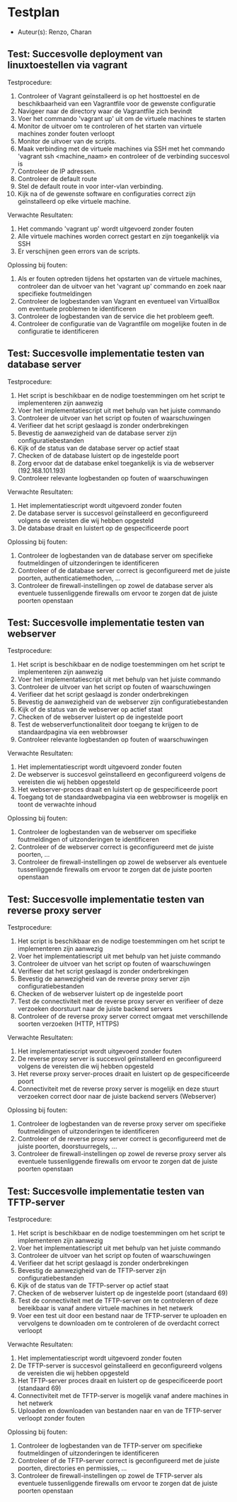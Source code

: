 # Testplan

- Auteur(s): Renzo, Charan

## Test: Succesvolle deployment van linuxtoestellen via vagrant

Testprocedure: 

1. Controleer of Vagrant geïnstalleerd is op het hosttoestel en de beschikbaarheid van een Vagrantfile voor de gewenste configuratie
2. Navigeer naar de directory waar de Vagrantfile zich bevindt
3. Voer het commando 'vagrant up' uit om de virtuele machines te starten
4. Monitor de uitvoer om te controleren of het starten van virtuele machines zonder fouten verloopt
5. Monitor de uitvoer van de scripts.
6. Maak verbinding met de virtuele machines via SSH met het commando 'vagrant ssh <machine_naam> en controleer of de verbinding succesvol is
7. Controleer de IP adressen.
8. Controleer de default route
9. Stel de default route in voor inter-vlan verbinding.
10. Kijk na of de gewenste software en configuraties correct zijn geïnstalleerd op elke virtuele machine.

Verwachte Resultaten: 

1. Het commando 'vagrant up' wordt uitgevoerd zonder fouten
2. Alle virtuele machines worden correct gestart en zijn toegankelijk via SSH
3. Er verschijnen geen errors van de scripts.

Oplossing bij fouten:

1. Als er fouten optreden tijdens het opstarten van de virtuele machines, controleer dan de uitvoer van het 'vagrant up' commando en zoek naar specifieke foutmeldingen
2. Controleer de logbestanden van Vagrant en eventueel van VirtualBox om eventuele problemen te identificeren
3. Controleer de logbestanden van de service die het probleem geeft.
4. Controleer de configuratie van de Vagrantfile om mogelijke fouten in de configuratie te identificeren

## Test: Succesvolle implementatie testen van database server

Testprocedure: 

1. Het script is beschikbaar en de nodige toestemmingen om het script te implementeren zijn aanwezig
2. Voer het implementatiescript uit met behulp van het juiste commando
3. Controleer de uitvoer van het script op fouten of waarschuwingen
4. Verifieer dat het script geslaagd is zonder onderbrekingen
5. Bevestig de aanwezigheid van de database server zijn configuratiebestanden
6. Kijk of de status van de database server op actief staat
7. Checken of de database luistert op de ingestelde poort
8. Zorg ervoor dat de database enkel toegankelijk is via de webserver (192.168.101.193)
9. Controleer relevante logbestanden op fouten of waarschuwingen

Verwachte Resultaten:

1. Het implementatiescript wordt uitgevoerd zonder fouten
2. De database server is succesvol geïnstalleerd en geconfigureerd volgens de vereisten die wij hebben opgesteld
3. De database draait en luistert op de gespecificeerde poort

Oplossing bij fouten:

1. Controleer de logbestanden van de database server om specifieke foutmeldingen of uitzonderingen te identificeren
2. Controleer of de database server correct is geconfigureerd met de juiste poorten, authenticatiemethoden, ...
3. Controleer de firewall-instellingen op zowel de database server als eventuele tussenliggende firewalls om ervoor te zorgen dat de juiste poorten openstaan

## Test: Succesvolle implementatie testen van webserver

Testprocedure: 

1. Het script is beschikbaar en de nodige toestemmingen om het script te implementeren zijn aanwezig
2. Voer het implementatiescript uit met behulp van het juiste commando
3. Controleer de uitvoer van het script op fouten of waarschuwingen
4. Verifieer dat het script geslaagd is zonder onderbrekingen
5. Bevestig de aanwezigheid van de webserver zijn configuratiebestanden
6. Kijk of de status van de webserver op actief staat
7. Checken of de webserver luistert op de ingestelde poort
8. Test de webserverfunctionaliteit door toegang te krijgen to de standaardpagina via een webbrowser
9. Controleer relevante logbestanden op fouten of waarschuwingen

Verwachte Resultaten:

1. Het implementatiescript wordt uitgevoerd zonder fouten
2. De webserver is succesvol geïnstalleerd en geconfigureerd volgens de vereisten die wij hebben opgesteld
3. Het webserver-proces draait en luistert op de gespecificeerde poort
4. Toegang tot de standaardwebpagina via een webbrowser is mogelijk en toont de verwachte inhoud

Oplossing bij fouten:

1. Controleer de logbestanden van de webserver om specifieke foutmeldingen of uitzonderingen te identificeren
2. Controleer of de webserver correct is geconfigureerd met de juiste poorten, ...
3. Controleer de firewall-instellingen op zowel de webserver als eventuele tussenliggende firewalls om ervoor te zorgen dat de juiste poorten openstaan

## Test: Succesvolle implementatie testen van reverse proxy server

Testprocedure: 

1. Het script is beschikbaar en de nodige toestemmingen om het script te implementeren zijn aanwezig
2. Voer het implementatiescript uit met behulp van het juiste commando
3. Controleer de uitvoer van het script op fouten of waarschuwingen
4. Verifieer dat het script geslaagd is zonder onderbrekingen
5. Bevestig de aanwezigheid van de reverse proxy server zijn configuratiebestanden
6. Checken of de webserver luistert op de ingestelde poort
7. Test de connectiviteit met de reverse proxy server en verifieer of deze verzoeken doorstuurt naar de juiste backend servers
8. Controleer of de reverse proxy server correct omgaat met verschillende soorten verzoeken (HTTP, HTTPS)

Verwachte Resultaten:

1. Het implementatiescript wordt uitgevoerd zonder fouten
2. De reverse proxy server is succesvol geïnstalleerd en geconfigureerd volgens de vereisten die wij hebben opgesteld
3. Het reverse proxy server-proces draait en luistert op de gespecificeerde poort
4. Connectiviteit met de reverse proxy server is mogelijk en deze stuurt verzoeken correct door naar de juiste backend servers (Webserver)

Oplossing bij fouten:

1. Controleer de logbestanden van de reverse proxy server om specifieke foutmeldingen of uitzonderingen te identificeren
2. Controleer of de reverse proxy server correct is geconfigureerd met de juiste poorten, doorstuurregels, ...
3. Controleer de firewall-instellingen op zowel de reverse proxy server als eventuele tussenliggende firewalls om ervoor te zorgen dat de juiste poorten openstaan
   
## Test: Succesvolle implementatie testen van TFTP-server

Testprocedure:

1. Het script is beschikbaar en de nodige toestemmingen om het script te implementeren zijn aanwezig
2. Voer het implementatiescript uit met behulp van het juiste commando
3. Controleer de uitvoer van het script op fouten of waarschuwingen
4. Verifieer dat het script geslaagd is zonder onderbrekingen
5. Bevestig de aanwezigheid van de TFTP-server zijn configuratiebestanden
6. Kijk of de status van de TFTP-server op actief staat
7. Checken of de webserver luistert op de ingestelde poort (standaard 69)
8. Test de connectiviteit met de TFTP-server om te controleren of deze bereikbaar is vanaf andere virtuele machines in het netwerk
9. Voer een test uit door een bestand naar de TFTP-server te uploaden en vervolgens te downloaden om te controleren of de overdacht correct verloopt

Verwachte Resultaten:

1. Het implementatiescript wordt uitgevoerd zonder fouten
2. De TFTP-server is succesvol geïnstalleerd en geconfigureerd volgens de vereisten die wij hebben opgesteld
3. Het TFTP-server proces draait en luistert op de gespecificeerde poort (standaard 69)
4. Connectiviteit met de TFTP-server is mogelijk vanaf andere machines in het netwerk
5. Uploaden en downloaden van bestanden naar en van de TFTP-server verloopt zonder fouten

Oplossing bij fouten:

1. Controleer de logbestanden van de  TFTP-server om specifieke foutmeldingen of uitzonderingen te identificeren
2. Controleer of de TFTP-server correct is geconfigureerd met de juiste poorten, directories en permissies, ...
3. Controleer de firewall-instellingen op zowel de TFTP-server als eventuele tussenliggende firewalls om ervoor te zorgen dat de juiste poorten openstaan
